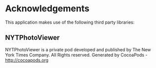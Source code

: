 # Acknowledgements
This application makes use of the following third party libraries:

## NYTPhotoViewer

NYTPhotoViewer is a private pod developed and published by The New York Times Company. All Rights reserved.
Generated by CocoaPods - http://cocoapods.org
